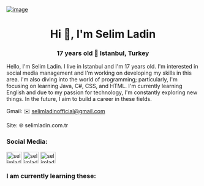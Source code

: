 [![image](https://r.resimlink.com/r6YvbD79ZLn8.png)](https://resimlink.com/r6YvbD79ZLn8)
<h1 align="center">Hi 👋, I'm Selim Ladin</h1>
<h3 align="center">17 years old 📍 Istanbul, Turkey</h3>

Hello, I'm Selim Ladin. I live in Istanbul and I'm 17 years old. I'm interested in social media management and I'm working on developing my skills in this area. I'm also diving into the world 
of programming; particularly, I'm focusing on learning Java, C#, CSS, and HTML. I'm currently learning English and due to my passion for technology, I'm constantly exploring new things. In 
the future, I aim to build a career in these fields.

Gmail: ✉️ selimladinofficial@gmail.com

Site: 🌐 selimladin.com.tr

<h3 align="left">Social Media:</h3>
<p align="left">
<a href="https://twitter.com/selimladinn" target="blank"><img align="center" src="https://raw.githubusercontent.com/rahuldkjain/github-profile-readme-generator/master/src/images/icons/Social/twitter.svg" alt="selimladinn" height="30" width="40" /></a>
<a href="https://instagram.com/selimladin" target="blank"><img align="center" src="https://raw.githubusercontent.com/rahuldkjain/github-profile-readme-generator/master/src/images/icons/Social/instagram.svg" alt="selimladin" height="30" width="40" /></a>
<a href="https://www.youtube.com/c/selimladin" target="blank"><img align="center" src="https://raw.githubusercontent.com/rahuldkjain/github-profile-readme-generator/master/src/images/icons/Social/youtube.svg" alt="selimladin" height="30" width="40" /></a>
</p>

<h3 align="left">I am currently learning these:</h3>
<p align="left"> <a href="https://www.blender.org/" target="_blank" rel="noreferrer">
